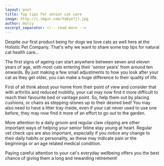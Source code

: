 ```yaml
---
layout: post
title: Top tips for senior cat care
image: http://i.imgur.com/YqKye7jl.jpg
author: Holly
excerpt_separator: <!-- read more -->
---
```


Despite our first product being for dogs we love cats as well here at the Holistic Pet Company. That's why we want to share some top tips for natural cat health care...

The first signs of ageing can start anywhere between seven and eleven years of age, with most cats entering their 'senior years' from around ten onwards. By just making a few small adjustments to how you look after your cat as they get older, you can make a huge difference to their quality of life.

<!-- read more -->

First of all think about your home from their point of view and consider that with arthritis and reduced mobility, your cat may now find it more difficult to reach their favourite bed or vantage point. So, help them out by placing cushions, or chairs as stepping-stones up to their desired bed! You may also need to have a litter tray inside, even if your cat never used to use one before, they may now find it more of an effort to go out to the garden. 

More attention to a daily groom and regular claw clipping are other important ways of helping your senior feline stay young at heart. Regular vet check ups are also important, especially if you notice any change to their daily habits or personality, as these may indicate pain or the beginnings or an age related medical condition.

Paying careful attention to your cat's everyday wellbeing offers you the best chance of giving them a long and rewarding retirement!

